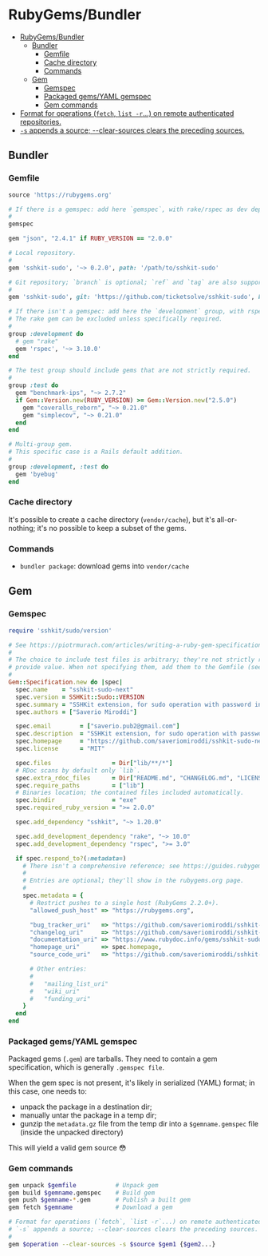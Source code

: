 # RubyGems/Bundler

- [RubyGems/Bundler](#rubygemsbundler)
  - [Bundler](#bundler)
    - [Gemfile](#gemfile)
    - [Cache directory](#cache-directory)
    - [Commands](#commands)
  - [Gem](#gem)
    - [Gemspec](#gemspec)
    - [Packaged gems/YAML gemspec](#packaged-gemsyaml-gemspec)
    - [Gem commands](#gem-commands)
- [Format for operations (`fetch`, `list -r`...) on remote authenticated repositories.](#format-for-operations-fetch-list--r-on-remote-authenticated-repositories)
- [`-s` appends a source; --clear-sources clears the preceding sources.](#-s-appends-a-source---clear-sources-clears-the-preceding-sources)

## Bundler

### Gemfile

```ruby
source 'https://rubygems.org'

# If there is a gemspec: add here `gemspec`, with rake/rspec as dev dependencies.
#
gemspec

gem "json", "2.4.1" if RUBY_VERSION == "2.0.0"

# Local repository.
#
gem 'sshkit-sudo', '~> 0.2.0', path: '/path/to/sshkit-sudo'

# Git repository; `branch` is optional; `ref` and `tag` are also supported.
#
gem 'sshkit-sudo', git: 'https://github.com/ticketsolve/sshkit-sudo', branch: 'mytest'

# If there isn't a gemspec: add here the `development` group, with rspec.
# The rake gem can be excluded unless specifically required.
#
group :development do
  # gem "rake"
  gem 'rspec', '~> 3.10.0'
end

# The test group should include gems that are not strictly required.
#
group :test do
  gem "benchmark-ips", "~> 2.7.2"
  if Gem::Version.new(RUBY_VERSION) >= Gem::Version.new("2.5.0")
    gem "coveralls_reborn", "~> 0.21.0"
    gem "simplecov", "~> 0.21.0"
  end
end

# Multi-group gem.
# This specific case is a Rails default addition.
#
group :development, :test do
  gem 'byebug'
end
```

### Cache directory

It's possible to create a cache directory (`vendor/cache`), but it's all-or-nothing; it's no possible to keep a subset of the gems.

### Commands

- `bundler package`: download gems into `vendor/cache`

## Gem

### Gemspec

```ruby
require 'sshkit/sudo/version'

# See https://piotrmurach.com/articles/writing-a-ruby-gem-specification for a good summary.
#
# The choice to include test files is arbitrary; they're not strictly required, and they don't necessarily
# provide value. When not specifying them, add them to the Gemfile (see specific section).
#
Gem::Specification.new do |spec|
  spec.name    = "sshkit-sudo-next"
  spec.version = SSHKit::Sudo::VERSION
  spec.summary = "SSHKit extension, for sudo operation with password input."
  spec.authors = ["Saverio Miroddi"]

  spec.email        = ["saverio.pub2@gmail.com"]
  spec.description  = "SSHKit extension, for sudo operation with password input."
  spec.homepage     = "https://github.com/saveriomiroddi/sshkit-sudo-next"
  spec.license      = "MIT"

  spec.files                 = Dir["lib/**/*"]
  # RDoc scans by default only `lib`.
  spec.extra_rdoc_files      = Dir["README.md", "CHANGELOG.md", "LICENSE.txt"]
  spec.require_paths         = ["lib"]
  # Binaries location; the contained files included automatically.
  spec.bindir                = "exe"
  spec.required_ruby_version = ">= 2.0.0"

  spec.add_dependency "sshkit", "~> 1.20.0"

  spec.add_development_dependency "rake", "~> 10.0"
  spec.add_development_dependency "rspec", ">= 3.0"

  if spec.respond_to?(:metadata=)
    # There isn't a comprehensive reference; see https://guides.rubygems.org/specification-reference.
    #
    # Entries are optional; they'll show in the rubygems.org page.
    #
    spec.metadata = {
      # Restrict pushes to a single host (RubyGems 2.2.0+).
      "allowed_push_host" => "https://rubygems.org",

      "bug_tracker_uri"   => "https://github.com/saveriomiroddi/sshkit-sudo-next/issues",
      "changelog_uri"     => "https://github.com/saveriomiroddi/sshkit-sudo-next/blob/master/CHANGELOG.md",
      "documentation_uri" => "https://www.rubydoc.info/gems/sshkit-sudo-next",
      "homepage_uri"      => spec.homepage,
      "source_code_uri"   => "https://github.com/saveriomiroddi/sshkit-sudo-next"

      # Other entries:
      #
      #   "mailing_list_uri"
      #   "wiki_uri"
      #   "funding_uri"
    }
  end
end
```

### Packaged gems/YAML gemspec

Packaged gems (`.gem`) are tarballs. They need to contain a gem specification, which is generally `.gemspec file`.

When the gem spec is not present, it's likely in serialized (YAML) format; in this case, one needs to:

- unpack the package in a destination dir;
- manually untar the package in a temp dir;
- gunzip the `metadata.gz` file from the temp dir into a `$gemname.gemspec` file (inside the unpacked directory)

This will yield a valid gem source 😳

### Gem commands

```sh
gem unpack $gemfile           # Unpack gem
gem build $gemname.gemspec    # Build gem
gem push $gemname-*.gem       # Publish a built gem
gem fetch $gemname            # Download a gem

# Format for operations (`fetch`, `list -r`...) on remote authenticated repositories.
# `-s` appends a source; --clear-sources clears the preceding sources.
#
gem $operation --clear-sources -s $source $gem1 {$gem2...}
